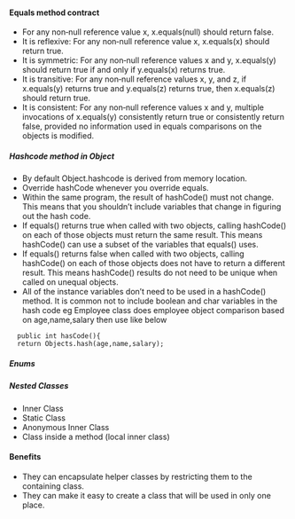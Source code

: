 #### Equals method contract
* For any non‐null reference value x, x.equals(null) should return false.
*	It is reflexive: For any non‐null reference value x, x.equals(x) should return true.
* It is symmetric: For any non‐null reference values x and y, x.equals(y) should return true if and only if y.equals(x) returns true.
* It is transitive: For any non‐null reference values x, y, and z, if x.equals(y) returns true and y.equals(z) returns true, then x.equals(z) should return true.
* It is consistent: For any non‐null reference values x and y, multiple invocations of x.equals(y) consistently return true or consistently return false, provided no information used in equals comparisons on the objects is modified.

##### Hashcode method in Object
* By default Object.hashcode is derived from memory location.
* Override hashCode whenever you override equals.
*	Within the same program, the result of hashCode() must not change. This means that you shouldn’t include variables that change in figuring out the hash code.
* If equals() returns true when called with two objects, calling hashCode() on each of
those objects must return the same result. This means hashCode() can use a subset of the variables that equals() uses. 
* If equals() returns false when called with two objects, calling hashCode() on each of those objects does not have to return a different result. This means hashCode() results do not need to be unique when called on unequal objects.
*	All of the instance variables don’t need to be used in a hashCode() method. It is common not to include boolean and char variables in the hash code
  eg Employee class does employee object comparison based on age,name,salary then use like below
```
  public int hasCode(){
  return Objects.hash(age,name,salary);
```

##### Enums

##### Nested Classes
* Inner Class
* Static Class
* Anonymous Inner Class
* Class inside a method (local inner class)

#### Benefits
* They can encapsulate helper classes by restricting them to the containing class.
* They can make it easy to create a class that will be used in only one place.
